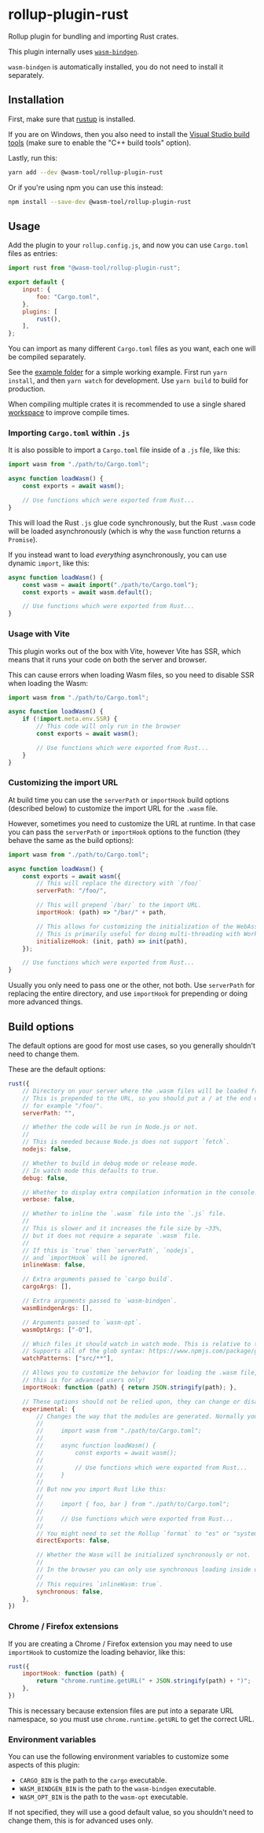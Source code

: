 # rollup-plugin-rust

Rollup plugin for bundling and importing Rust crates.

This plugin internally uses [`wasm-bindgen`](https://rustwasm.github.io/docs/wasm-bindgen/).

`wasm-bindgen` is automatically installed, you do not need to install it separately.

## Installation

First, make sure that [rustup](https://rustup.rs/) is installed.

If you are on Windows, then you also need to install the [Visual Studio build tools](https://visualstudio.microsoft.com/thank-you-downloading-visual-studio/?sku=BuildTools&rel=16) (make sure to enable the "C++ build tools" option).

Lastly, run this:

```sh
yarn add --dev @wasm-tool/rollup-plugin-rust
```

Or if you're using npm you can use this instead:

```sh
npm install --save-dev @wasm-tool/rollup-plugin-rust
```

## Usage

Add the plugin to your `rollup.config.js`, and now you can use `Cargo.toml` files as entries:

```js
import rust from "@wasm-tool/rollup-plugin-rust";

export default {
    input: {
        foo: "Cargo.toml",
    },
    plugins: [
        rust(),
    ],
};
```

You can import as many different `Cargo.toml` files as you want, each one will be compiled separately.

See the [example folder](/example) for a simple working example. First run `yarn install`, and then `yarn watch` for development. Use `yarn build` to build for production.

When compiling multiple crates it is recommended to use a single shared [workspace](https://doc.rust-lang.org/cargo/reference/manifest.html#the-workspace-section) to improve compile times.

### Importing `Cargo.toml` within `.js`

It is also possible to import a `Cargo.toml` file inside of a `.js` file, like this:

```js
import wasm from "./path/to/Cargo.toml";

async function loadWasm() {
    const exports = await wasm();

    // Use functions which were exported from Rust...
}
```

This will load the Rust `.js` glue code synchronously, but the Rust `.wasm` code will be loaded asynchronously (which is why the `wasm` function returns a `Promise`).

If you instead want to load *everything* asynchronously, you can use dynamic `import`, like this:

```js
async function loadWasm() {
    const wasm = await import("./path/to/Cargo.toml");
    const exports = await wasm.default();

    // Use functions which were exported from Rust...
}
```


### Usage with Vite

This plugin works out of the box with Vite, however Vite has SSR, which means that it runs your code on both the server and browser.

This can cause errors when loading Wasm files, so you need to disable SSR when loading the Wasm:

```js
import wasm from "./path/to/Cargo.toml";

async function loadWasm() {
    if (!import.meta.env.SSR) {
        // This code will only run in the browser
        const exports = await wasm();

        // Use functions which were exported from Rust...
    }
}
```


### Customizing the import URL

At build time you can use the `serverPath` or `importHook` build options (described below) to customize the import URL for the `.wasm` file.

However, sometimes you need to customize the URL at runtime. In that case you can pass the `serverPath` or `importHook` options to the function (they behave the same as the build options):

```js
import wasm from "./path/to/Cargo.toml";

async function loadWasm() {
    const exports = await wasm({
        // This will replace the directory with `/foo/`
        serverPath: "/foo/",

        // This will prepend `/bar/` to the import URL.
        importHook: (path) => "/bar/" + path,

        // This allows for customizing the initialization of the WebAssembly module.
        // This is primarily useful for doing multi-threading with Workers.
        initializeHook: (init, path) => init(path),
    });

    // Use functions which were exported from Rust...
}
```

Usually you only need to pass one or the other, not both. Use `serverPath` for replacing the entire directory, and use `importHook` for prepending or doing more advanced things.

## Build options

The default options are good for most use cases, so you generally shouldn't need to change them.

These are the default options:

```js
rust({
    // Directory on your server where the .wasm files will be loaded from.
    // This is prepended to the URL, so you should put a / at the end of the directory,
    // for example "/foo/".
    serverPath: "",

    // Whether the code will be run in Node.js or not.
    //
    // This is needed because Node.js does not support `fetch`.
    nodejs: false,

    // Whether to build in debug mode or release mode.
    // In watch mode this defaults to true.
    debug: false,

    // Whether to display extra compilation information in the console.
    verbose: false,

    // Whether to inline the `.wasm` file into the `.js` file.
    //
    // This is slower and it increases the file size by ~33%,
    // but it does not require a separate `.wasm` file.
    //
    // If this is `true` then `serverPath`, `nodejs`,
    // and `importHook` will be ignored.
    inlineWasm: false,

    // Extra arguments passed to `cargo build`.
    cargoArgs: [],

    // Extra arguments passed to `wasm-bindgen`.
    wasmBindgenArgs: [],

    // Arguments passed to `wasm-opt`.
    wasmOptArgs: ["-O"],

    // Which files it should watch in watch mode. This is relative to the Cargo.toml file.
    // Supports all of the glob syntax: https://www.npmjs.com/package/glob
    watchPatterns: ["src/**"],

    // Allows you to customize the behavior for loading the .wasm file,
    // this is for advanced users only!
    importHook: function (path) { return JSON.stringify(path); },

    // These options should not be relied upon, they can change or disappear in future versions.
    experimental: {
        // Changes the way that the modules are generated. Normally you import Rust like this:
        //
        //     import wasm from "./path/to/Cargo.toml";
        //
        //     async function loadWasm() {
        //         const exports = await wasm();
        //
        //         // Use functions which were exported from Rust...
        //     }
        //
        // But now you import Rust like this:
        //
        //     import { foo, bar } from "./path/to/Cargo.toml";
        //
        //     // Use functions which were exported from Rust...
        //
        // You might need to set the Rollup `format` to "es" or "system".
        directExports: false,

        // Whether the Wasm will be initialized synchronously or not.
        //
        // In the browser you can only use synchronous loading inside of Workers.
        //
        // This requires `inlineWasm: true`.
        synchronous: false,
    },
})
```

### Chrome / Firefox extensions

If you are creating a Chrome / Firefox extension you may need to use `importHook` to customize the loading behavior, like this:

```js
rust({
    importHook: function (path) {
        return "chrome.runtime.getURL(" + JSON.stringify(path) + ")";
    },
})
```

This is necessary because extension files are put into a separate URL namespace, so you must use `chrome.runtime.getURL` to get the correct URL.

### Environment variables

You can use the following environment variables to customize some aspects of this plugin:

* `CARGO_BIN` is the path to the `cargo` executable.
* `WASM_BINDGEN_BIN` is the path to the `wasm-bindgen` executable.
* `WASM_OPT_BIN` is the path to the `wasm-opt` executable.

If not specified, they will use a good default value, so you shouldn't need to change them, this is for advanced uses only.
